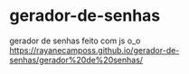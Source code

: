 # gerador-de-senhas
gerador de senhas feito com js o_o https://rayanecamposs.github.io/gerador-de-senhas/gerador%20de%20senhas/ 

